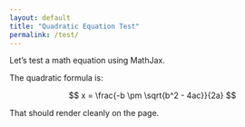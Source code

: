 ```yaml
---
layout: default
title: "Quadratic Equation Test"
permalink: /test/
---
```


Let’s test a math equation using MathJax.

The quadratic formula is:

$$
x = \frac{-b \pm \sqrt{b^2 - 4ac}}{2a}
$$

That should render cleanly on the page.
